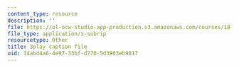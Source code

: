 ```yaml
---
content_type: resource
description: ''
file: https://ol-ocw-studio-app-production.s3.amazonaws.com/courses/18-01sc-single-variable-calculus-fall-2010/14abd4a64e9733bfd7705d3903eb9017_TQTDkpZP02A.srt
file_type: application/x-subrip
resourcetype: Other
title: 3play caption file
uid: 14abd4a6-4e97-33bf-d770-5d3903eb9017
---
```

